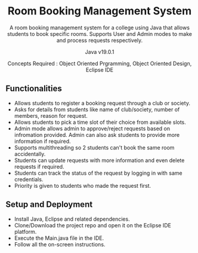 <h1 align="center">Room Booking Management System</h1>
<p align="center">A room booking management system for a college using Java that allows students to book specific rooms. Supports User and Admin modes to make and process requests respectively.</p>
<p align="center">
  Java v19.0.1
</p>
<p align="center">
  Concepts Required : Object Oriented Prgramming, Object Oriented Design, Eclipse IDE
</p>

## Functionalities
- Allows students to register a booking request through a club or society.
- Asks for details from students like name of club/society, number of members, reason for request.
- Allows students to pick a time slot of their choice from available slots.
- Admin mode allows admin to approve/reject requests based on infromation provided. Admin can also ask students to provide more information if required.
- Supports multithreading so 2 students can't book the same room accidentally.
- Students can update requests with more information and even delete requests if required.
- Students can track the status of the request by logging in with same credentials.
- Priority is given to students who made the request first.

## Setup and Deployment
- Install Java, Eclipse and related dependencies.
- Clone/Download the project repo and open it on the Eclipse IDE platform.
- Execute the Main.java file in the IDE.
- Follow all the on-screen instructions.
